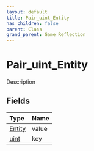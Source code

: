 ```yaml
---
layout: default
title: Pair_uint_Entity
has_children: false
parent: Class
grand_parent: Game Reflection
---
```

# Pair_uint_Entity
Description 

## Fields

| Type | Name |
|:-------------|:--------------|
| [Entity](/docs/game-reflection/classes/entity) | value |
| [uint](/docs/game-reflection/components/uint) | key |

